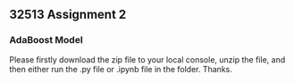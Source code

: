 ## 32513 Assignment 2
### AdaBoost Model
Please firstly download the zip file to your local console, unzip the file, and then either run the .py file or .ipynb file in the folder. Thanks.
